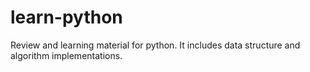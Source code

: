 # learn-python
Review and learning material for python. It includes data structure and algorithm implementations.
